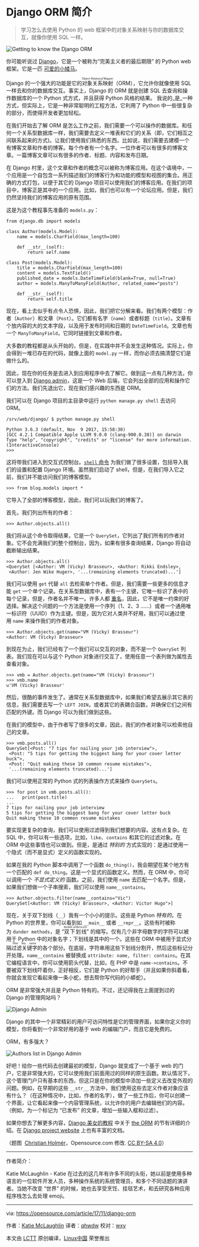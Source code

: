 Django ORM 简介
============================================================

> 学习怎么去使用 Python 的 web 框架中的对象关系映射与你的数据库交互，就像你使用 SQL 一样。


![Getting to know the Django ORM](https://opensource.com/sites/default/files/styles/image-full-size/public/lead-images/web-spider-frame-framework.png?itok=Rl2AG2Dc "Getting to know the Django ORM")


你可能听说过 [Django][12]，它是一个被称为“完美主义者的最后期限” 的 Python web 框架。它是一匹 [可爱的小矮马][13]。

Django 的一个强大的功能是它的<ruby>对象关系映射<rt>Object-Relational Mapper</rt></ruby>（ORM），它允许你就像使用 SQL 一样去和你的数据库交互。事实上，Django 的 ORM 就是创建 SQL 去查询和操作数据库的一个 Python 式方式，并且获得 Python 风格的结果。 我说的_是_一种方式，但实际上，它是一种非常聪明的工程方法，它利用了 Python 中一些很复杂的部分，而使得开发者更加轻松。

在我们开始去了解 ORM 是怎么工作之前，我们需要一个可以操作的数据库。和任何一个关系型数据库一样，我们需要去定义一堆表和它们的关系（即，它们相互之间联系起来的方式)。让我们使用我们熟悉的东西。比如说，我们需要去建模一个有博客文章和作者的博客。每个作者有一个名字。一位作者可以有很多的博客文章。一篇博客文章可以有很多的作者、标题、内容和发布日期。

在 Django 村里，这个文章和作者的概念可以被称为博客应用。在这个语境中，一个应用是一个自包含一系列描述我们的博客行为和功能的模型和视图的集合。用正确的方式打包，以便于其它的 Django 项目可以使用我们的博客应用。在我们的项目中，博客正是其中的一个应用。比如，我们也可以有一个论坛应用。但是，我们仍然坚持我们的博客应用的原有范围。

这是为这个教程事先准备的 `models.py`：

```
from django.db import models

class Author(models.Model):
    name = models.CharField(max_length=100)

    def __str__(self):
        return self.name

class Post(models.Model):
    title = models.CharField(max_length=100)
    content = models.TextField()
    published_date = models.DateTimeField(blank=True, null=True)
    author = models.ManyToManyField(Author, related_name="posts")

    def __str__(self):
        return self.title
```

现在，看上去似乎有点令人恐惧，因此，我们把它分解来看。我们有两个模型：作者（`Author`）和文章（`Post`）。它们都有名字（`name`）或者标题（`title`）。文章有个放内容的大的文本字段，以及用于发布时间和日期的 `DateTimeField`。文章也有一个 `ManyToManyField`，它同时链接到文章和作者。

大多数的教程都是从头开始的，但是，在实践中并不会发生这种情况。实际上，你会得到一堆已存在的代码，就像上面的 `model.py` 一样，而你必须去搞清楚它们是做什么的。

因此，现在你的任务是去进入到应用程序中去了解它。做到这一点有几种方法，你可以登入到 [Django admin][14]，这是一个 Web 后端，它会列出全部的应用和操作它们的方法。我们先退出它，现在我们感兴趣的东西是 ORM。

我们可以在 Django 项目的主目录中运行 `python manage.py shell` 去访问 ORM。

```
/srv/web/django/ $ python manage.py shell

Python 3.6.3 (default, Nov  9 2017, 15:58:30)
[GCC 4.2.1 Compatible Apple LLVM 9.0.0 (clang-900.0.38)] on darwin
Type "help", "copyright", "credits" or "license" for more information.
(InteractiveConsole)
>>>
```

这将带我们进入到交互式控制台。[`shell` 命令][15] 为我们做了很多设置，包括导入我们的设置和配置 Django 环境。虽然我们启动了 shell，但是，在我们导入它之前，我们并不能访问我们的博客模型。

```
>>> from blog.models import *
```

它导入了全部的博客模型，因此，我们可以玩我们的博客了。

首先，我们列出所有的作者：

```
>>> Author.objects.all()
```

我们将从这个命令取得结果，它是一个 `QuerySet`，它列出了我们所有的作者对象。它不会充满我们的整个控制台，因为，如果有很多查询结果，Django 将自动截断输出结果。

```
>>> Author.objects.all()
<QuerySet [<Author: VM (Vicky) Brasseur>, <Author: Rikki Endsley>,
 <Author: Jen Wike Huger>, '...(remaining elements truncated)...']
```

我们可以使用 `get` 代替 `all` 去检索单个作者。但是，我们需要一些更多的信息才能 `get` 一个单个记录。在关系型数据库中，表有一个主键，它唯一标识了表中的每个记录，但是，作者名并不唯一。许多人都 [重名][16]，因此，它不是唯一约束的好选择。解决这个问题的一个方法是使用一个序列（1、2、3 ……）或者一个通用唯一标识符（UUID）作为主键。但是，因为它对人类并不好用，我们可以通过使用 `name` 来操作我们的作者对象。

```
>>> Author.objects.get(name="VM (Vicky) Brasseur")
<Author: VM (Vicky) Brasseur>
```

到现在为止，我们已经有了一个我们可以交互的对象，而不是一个 `QuerySet` 列表。我们现在可以与这个 Python 对象进行交互了，使用任意一个表列做为属性去查看对象。

```
>>> vmb = Author.objects.get(name="VM (Vicky) Brasseur")
>>> vmb.name
u'VM (Vicky) Brasseur'
```

然后，很酷的事件发生了。通常在关系型数据库中，如果我们希望去展示其它表的信息，我们需要去写一个 `LEFT JOIN`，或者其它的表耦合函数，并确保它们之间有匹配的外键。而 Django 可以为我们做到这些。

在我们的模型中，由于作者写了很多的文章，因此，我们的作者对象可以检索他自己的文章。

```
>>> vmb.posts.all()
QuerySet[<Post: "7 tips for nailing your job interview">,
 <Post: "5 tips for getting the biggest bang for your cover letter buck">,
 <Post: "Quit making these 10 common resume mistakes">,
 '...(remaining elements truncated)...']
```

我们可以使用正常的 Python 式的列表操作方式来操作 `QuerySets`。

```
>>> for post in vmb.posts.all():
...   print(post.title)
...
7 tips for nailing your job interview
5 tips for getting the biggest bang for your cover letter buck
Quit making these 10 common resume mistakes
```

要实现更复杂的查询，我们可以使用过滤得到我们想要的内容。这有点复杂。在 SQL 中，你可以有一些选项，比如，`like`、`contains` 和其它的过滤对象。在 ORM 中这些事情也可以做到。但是，是通过 _特别的_ 方式实现的：是通过使用一个隐式（而不是显式）定义的函数实现的。

如果在我的 Python 脚本中调用了一个函数 `do_thing()`，我会期望在某个地方有一个匹配的 `def do_thing`。这是一个显式的函数定义。然而，在 ORM 中，你可以调用一个 _不显式定义的_  函数。之前，我们使用 `name` 去匹配一个名字。但是，如果我们想做一个子串搜索，我们可以使用 `name__contains`。

```
>>> Author.objects.filter(name__contains="Vic")
QuerySet[<Author: VM (Vicky) Brasseur>, <Author: Victor Hugo">]
```

现在，关于双下划线（`__`）我有一个小小的提示。这些是 Python _特有的_。在 Python 的世界里，你可以看到如 `__main__` 或者 `__repr__`。这些有时被称为 `dunder methods`，是 “<ruby>双下划线<rt>double underscore</rt></ruby>” 的缩写。仅有几个非字母数字的字符可以被用于 Python 中的对象名字；下划线是其中的一个。这些在 ORM 中被用于显式分隔<ruby>过滤关键字<rt>filter key name</rt></ruby>的各个部分。在底层，字符串用这些下划线分割开，然后这些标记分开处理。`name__contains` 被替换成 `attribute: name, filter: contains`。在其它编程语言中，你可以使用箭头代替，比如，在 PHP 中是 `name->contains`。不要被双下划线吓着你，正好相反，它们是 Python 的好帮手（并且如果你斜着看，你就会发现它看起来像一条小蛇，想去帮你写代码的小蟒蛇）。

ORM 是非常强大并且是 Python 特有的。不过，还记得我在上面提到过的 Django 的管理网站吗？

![Django Admin](https://opensource.com/sites/default/files/u128651/django-admin.png "Django Admin")

Django 的其中一个非常精彩的用户可访问特性是它的管理界面，如果你定义你的模型，你将看到一个非常好用的基于 web 的编辑门户，而且它是免费的。

ORM，有多强大？

![Authors list in Django Admin](https://opensource.com/sites/default/files/u128651/django-admin-author.png "Authors list in Django Admin")

好吧！给你一些代码去创建最初的模型，Django 就变成了一个基于 web 的门户，它是非常强大的，它可以使用我们前面用过的同样的原生函数。默认情况下，这个管理门户只有基本的东西，但这只是在你的模型中添加一些定义去改变外观的问题。例如，在早期的这些 `__str__` 方法中，我们使用这些去定义作者对象应该有什么？（在这种情况中，比如，作者的名字），做了一些工作后，你可以创建一个界面，让它看起来像一个内容管理系统，以允许你的用户去编辑他们的内容。（例如，为一个标记为 “已发布” 的文章，增加一些输入框和过滤）。

如果你想去了解更多内容，[Django 美女的教程][17] 中关于 [the ORM][18] 的节有详细的介绍。在 [Django project website][19] 上也有丰富的文档。

（题图  [Christian Holmér][10]，Opensource.com 修改. [CC BY-SA 4.0][11]）

--------------------------------------------------------------------------------

作者简介：

Katie McLaughlin - Katie 在过去的这几年有许多不同的头衔，她以前是使用多种语言的一位软件开发人员，多种操作系统的系统管理员，和多个不同话题的演讲者。当她不改变 “世界” 的时候，她也去享受烹饪、挂毯艺术，和去研究各种应用程序栈怎么去处理 emoji。

------------------------

via: https://opensource.com/article/17/11/django-orm

作者：[Katie McLaughlin][a]
译者：[qhwdw](https://github.com/qhwdw)
校对：[wxy](https://github.com/wxy)

本文由 [LCTT](https://github.com/LCTT/TranslateProject) 原创编译，[Linux中国](https://linux.cn/) 荣誉推出

[a]:https://opensource.com/users/glasnt
[1]:https://opensource.com/resources/python?intcmp=7016000000127cYAAQ
[2]:https://opensource.com/resources/python/ides?intcmp=7016000000127cYAAQ
[3]:https://opensource.com/resources/python/gui-frameworks?intcmp=7016000000127cYAAQ
[4]:https://opensource.com/tags/python?intcmp=7016000000127cYAAQ
[5]:https://developers.redhat.com/?intcmp=7016000000127cYAAQ
[6]:https://opensource.com/file/377811
[7]:https://opensource.com/file/377816
[8]:https://opensource.com/article/17/11/django-orm?rate=iwO0q67yiUUPweMIMoyLbbYyhK5RTOOzEtyiNkJ0eBE
[9]:https://opensource.com/user/41661/feed
[10]:https://www.flickr.com/people/crsan/
[11]:https://creativecommons.org/licenses/by-sa/4.0/
[12]:https://www.djangoproject.com/
[13]:http://www.djangopony.com/
[14]:https://docs.djangoproject.com/en/1.11/ref/contrib/admin/
[15]:https://docs.djangoproject.com/en/1.11/ref/django-admin/#shell
[16]:https://2016.katieconf.xyz/
[17]:https://djangogirls.org/
[18]:https://tutorial.djangogirls.org/en/django_orm/
[19]:https://docs.djangoproject.com/en/1.11/topics/db/
[20]:https://opensource.com/users/glasnt
[21]:https://opensource.com/users/glasnt
[22]:https://opensource.com/article/17/11/django-orm#comments
